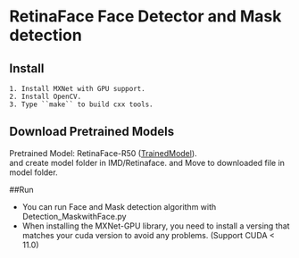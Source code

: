 # RetinaFace Face Detector and Mask detection

## Install
```
1. Install MXNet with GPU support.  
2. Install OpenCV. 
3. Type ``make`` to build cxx tools.  
```
  
## Download Pretrained Models
Pretrained Model: RetinaFace-R50 ([TrainedModel](https://www.dropbox.com/s/53ftnlarhyrpkg2/retinaface-R50.zip?dl=0)).  
and create model folder in IMD/Retinaface. and Move to downloaded file in model folder.  

##Run
- You can run Face and Mask detection algorithm with Detection_MaskwithFace.py  
- When installing the MXNet-GPU library, you need to install a versing that matches your cuda version to avoid any problems. (Support CUDA < 11.0)

